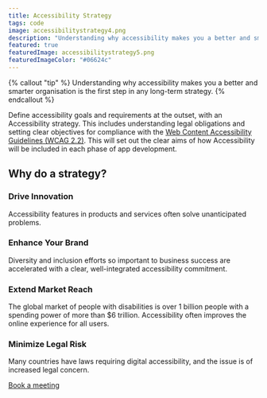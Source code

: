 ```yaml
---
title: Accessibility Strategy
tags: code
image: accessibilitystrategy4.png
description: "Understanding why accessibility makes you a better and smarter organisation is the first step in any long-term strategy."
featured: true
featuredImage: accessibilitystrategy5.png
featuredImageColor: "#06624c"
---
```


{% callout "tip" %}
Understanding why accessibility makes you a better and smarter organisation is the first step in any long-term strategy.
{% endcallout %}

Define accessibility goals and requirements at the outset, with an Accessibility strategy. This includes understanding legal obligations and setting clear objectives for compliance with the [Web Content Accessibility Guidelines (WCAG 2.2)](https://www.w3.org/TR/WCAG22/). This will set out the clear aims of how Accessibility will be included in each phase of app development.

## Why do a strategy?

### Drive Innovation
Accessibility features in products and services often solve unanticipated problems.

### Enhance Your Brand 
Diversity and inclusion efforts so important to business success are accelerated with a clear, well-integrated accessibility commitment.

### Extend Market Reach
The global market of people with disabilities is over 1 billion people with a spending power of more than $6 trillion. Accessibility often improves the online experience for all users.

### Minimize Legal Risk
Many countries have laws requiring digital accessibility, and the issue is of increased legal concern.

<a href="https://calendly.com/jaffamonkeyltd/intro-call" class="btn btn--primary" target="_blank" rel="noopener noreferrer">Book a meeting</a>